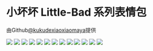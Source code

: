 # 小坏坏 Little-Bad 系列表情包

由Github[@kukudexiaoxiaomaya](https://github.com/kukudexiaoxiaomaya)提供

![](https://cdn.jsdelivr.net/gh/2x-ercha/twikoo-magic/image/Little-Bad/一群坏坏.jpg)
![](https://cdn.jsdelivr.net/gh/2x-ercha/twikoo-magic/image/Little-Bad/中坏坏.jpg)
![](https://cdn.jsdelivr.net/gh/2x-ercha/twikoo-magic/image/Little-Bad/发火的坏坏.jpg)
![](https://cdn.jsdelivr.net/gh/2x-ercha/twikoo-magic/image/Little-Bad/坏坏坏.jpg)
![](https://cdn.jsdelivr.net/gh/2x-ercha/twikoo-magic/image/Little-Bad/大坏坏.jpg)
![](https://cdn.jsdelivr.net/gh/2x-ercha/twikoo-magic/image/Little-Bad/天使一般的坏坏.jpg)
![](https://cdn.jsdelivr.net/gh/2x-ercha/twikoo-magic/image/Little-Bad/害羞坏.jpg)
![](https://cdn.jsdelivr.net/gh/2x-ercha/twikoo-magic/image/Little-Bad/小坏蛋.jpg)
![](https://cdn.jsdelivr.net/gh/2x-ercha/twikoo-magic/image/Little-Bad/我们一起做坏坏的事.jpg)
![](https://cdn.jsdelivr.net/gh/2x-ercha/twikoo-magic/image/Little-Bad/敲板子的坏坏.gif)
![](https://cdn.jsdelivr.net/gh/2x-ercha/twikoo-magic/image/Little-Bad/比地球还大的坏坏.jpg)
![](https://cdn.jsdelivr.net/gh/2x-ercha/twikoo-magic/image/Little-Bad/流泪的坏坏.jpg)
![](https://cdn.jsdelivr.net/gh/2x-ercha/twikoo-magic/image/Little-Bad/热炸的坏坏.jpg)

